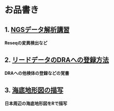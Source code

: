 # お品書き
## 1. [NGSデータ解析講習](https://github.com/akihirao/how2cook/tree/main/ngs_training)
####  Reseqの変異検出など

## 2. [リードデータのDRAへの登録方法](https://github.com/akihirao/how2cook/tree/main/how2submit_DRA)
####  DRAへの他検体の登録などの覚書

## 3. [海底地形図の描写](https://github.com/akihirao/how2cook/blob/main/how2draw_ETOPO/Plot.Sea_around_JPN.md)
####  日本周辺の海底地形図をRで描写

